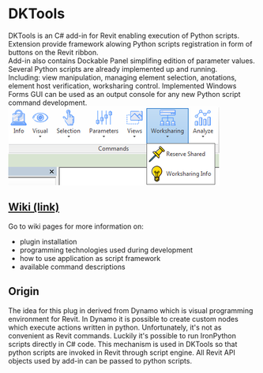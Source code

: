 # DKTools
DKTools is an C# add-in for Revit enabling execution of Python scripts.   
Extension provide framework alowing Python scripts registration in form of buttons on the Revit ribbon.  
Add-in also contains Dockable Panel simplifing edition of parameter values.  
Several Python scripts are already implemented up and running.  
Including: view manipulation, managing element selection, anotations, element host verification, worksharing control.
Implemented Windows Forms GUI can be used as an output console for any new Python script command development. 
![](DKTools/doc/ribbon.png)

## [Wiki (link)](https://github.com/krzemdamian/DKTools/wiki)
Go to wiki pages for more information on:
* plugin installation
* programming technologies used during development
* how to use application as script framework
* available command descriptions

## Origin
The idea for this plug in derived from Dynamo which is visual programming environment for Revit.
In Dynamo it is possible to create custom nodes which execute actions written in python.
Unfortunately, it's not as convenient as Revit commands.
Luckily it's possible to run IronPython scripts directly in C# code.
This mechanism is used in DKTools so that python scripts are invoked in Revit through script engine.
All Revit API objects used by add-in can be passed to python scripts.
